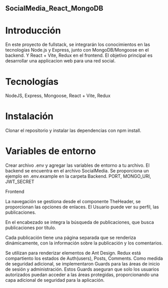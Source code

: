 ## SocialMedia_React_MongoDB
# Introducción

En este proyecto de fullstack, se integrarán los conocimientos en las tecnologías Node.js y Express, junto con MongoDB/Mongoose en el backend. Y React + Vite, Redux en el frontend. El objetivo principal es desarrollar una applicacion web para una red social.

# Tecnologías

NodeJS, Express, Mongoose, React + Vite, Redux

# Instalación

Clonar el repositorio y instalar las dependencias con npm install.

# Variables de entorno
Crear archivo .env y agregar las variables de entorno a tu archivo.
El backend se encuentra en el archivo SocialMedia.
Se proporciona un ejemplo en .env.example en la carpeta Backend. PORT, MONGO_URI, JWT_SECRET


Frontend

La navegación se gestiona desde el componente TheHeader, se proporcionan las opciones de enlaces. El Usuario puede ver su perfil, las publicaciones.

En el encabezado se integra la búsqueda de publicaciones, que busca publicaciones por título.

Cada publicación tiene una página separada que se renderiza dinámicamente, con la información sobre la publicación y los comentarios.

Se utilizan para renderizar elementos de Ant Design. Redux está compartiento los estados de Auth(users), Posts, Comments. Como medida de seguridad adicional, se implementaron Guards para las áreas de inicio de sesión y administración. Estos Guards aseguran que solo los usuarios autorizados puedan acceder a las áreas protegidas, proporcionando una capa adicional de seguridad para la aplicación.

